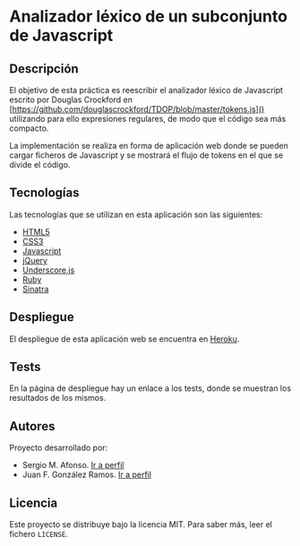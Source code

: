 # Analizador léxico de un subconjunto de Javascript

## Descripción

El objetivo de esta práctica es reescribir el analizador léxico de Javascript
escrito por Douglas Crockford en [https://github.com/douglascrockford/TDOP/blob/master/tokens.js]()
utilizando para ello expresiones regulares, de modo que el código sea más
compacto.

La implementación se realiza en forma de aplicación web donde se pueden
cargar ficheros de Javascript y se mostrará el flujo de tokens en el que se
divide el código.

## Tecnologías

Las tecnologías que se utilizan en esta aplicación son las siguientes:

  - [HTML5](http://www.w3schools.com/html/html5_intro.asp)
  - [CSS3](http://www.w3schools.com/css/)
  - [Javascript](http://www.w3schools.com/js/)
  - [jQuery](http://jquery.com/)
  - [Underscore.js](http://underscorejs.org/)
  - [Ruby](https://www.ruby-lang.org/es/)
  - [Sinatra](http://www.sinatrarb.com/)

## Despliegue

El despliegue de esta aplicación web se encuentra en
[Heroku](http://analizador-lexico-pl.herokuapp.com/).

## Tests

En la página de despliegue hay un enlace a los tests, donde se muestran los
resultados de los mismos.

## Autores

Proyecto desarrollado por:

  - Sergio M. Afonso. [Ir a perfil](https://github.com/alu0100700459)
  - Juan F. González Ramos. [Ir a perfil](https://github.com/juanFGR)

## Licencia

Este proyecto se distribuye bajo la licencia MIT. Para saber más, leer el
fichero `LICENSE`.